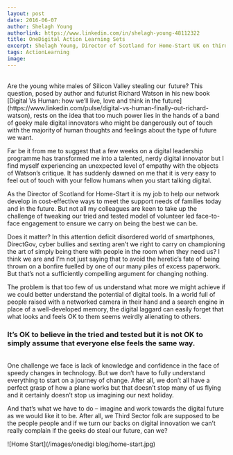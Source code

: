 ```yaml
---
layout: post
date: 2016-06-07
author: Shelagh Young
authorlink: https://www.linkedin.com/in/shelagh-young-48112322
title: OneDigital Action Learning Sets
excerpt: Shelagh Young, Director of Scotland for Home-Start UK on third sector leadership and the Silicon Valley innovators
tags: ActionLearning
image:
---
```

<br />
Are the young white males of Silicon Valley stealing our  future? This question, posed by author and futurist Richard Watson in his new book [Digital Vs Human: how we’ll live, love and think in the future](https://www.linkedin.com/pulse/digital-vs-human-finally-out-richard-watson), rests on the idea that too much power lies in the hands of a band of geeky male digital innovators who might be dangerously out of touch with the majority of human thoughts and feelings about the type of future we want.

Far be it from me to suggest that a few weeks on a digital leadership programme has transformed me into a talented, nerdy digital innovator but I find myself experiencing an unexpected level of empathy with the objects of Watson’s critique. It has suddenly dawned on me that it is very easy to feel out of touch with your fellow humans when you start talking digital.

As the Director of Scotland for Home-Start it is my job to help our network develop in cost-effective ways to meet the support needs of families today and in the future. But not all my colleagues are keen to take up the challenge of tweaking our tried and tested model of volunteer led face-to-face engagement to ensure we carry on being the best we can be.

Does it matter? In this attention deficit disordered world of smartphones, DirectGov, cyber bullies and sexting aren’t we right to carry on championing the art of simply being there with people in the room when they need us? I think we are and I’m not just saying that to avoid the heretic’s fate of being thrown on a bonfire fuelled by one of our many piles of excess paperwork. But that’s not a sufficiently compelling argument for changing nothing.

The problem is that too few of us understand what more we might achieve if we could better understand the potential of digital tools. In a world full of people raised with a networked camera in their hand and a search engine in place of a well-developed memory, the digital laggard can easily forget that what looks and feels OK to them seems weirdly alienating to others.

### It’s OK to believe in the tried and tested but it is not OK to simply assume that everyone else feels the same way.
<br />
One challenge we face is lack of knowledge and confidence in the face of speedy changes in technology. But we don’t have to fully understand everything to start on a journey of change. After all, we don’t all have a perfect grasp of how a plane works but that doesn’t stop many of us flying and it certainly doesn’t stop us imagining our next holiday.

And that’s what we have to do – imagine and work towards the digital future as we would like it to be. After all, we Third Sector folk are supposed to be the people people and if we turn our backs on digital innovation we can’t really complain if the geeks do steal our future, can we?

![Home Start](/images/onedigi blog/home-start.jpg)